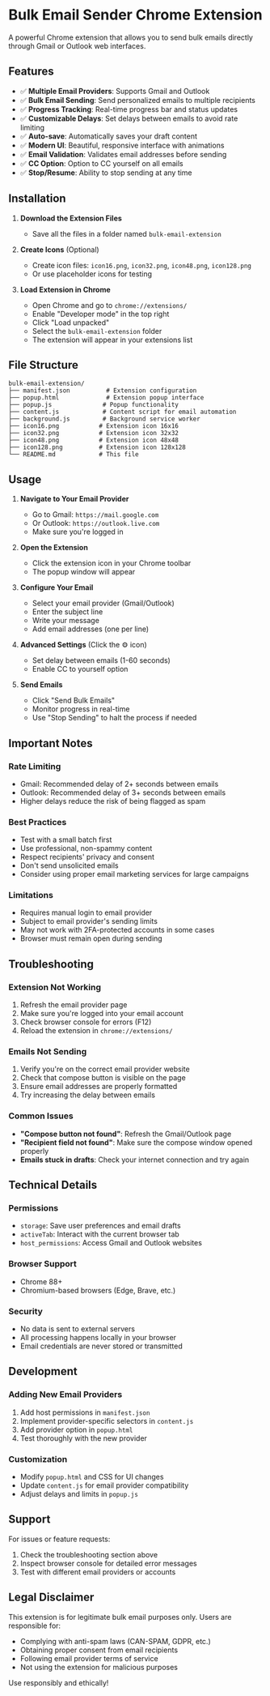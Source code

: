 # Bulk Email Sender Chrome Extension

A powerful Chrome extension that allows you to send bulk emails directly through Gmail or Outlook web interfaces.

## Features

- ✅ **Multiple Email Providers**: Supports Gmail and Outlook
- ✅ **Bulk Email Sending**: Send personalized emails to multiple recipients
- ✅ **Progress Tracking**: Real-time progress bar and status updates
- ✅ **Customizable Delays**: Set delays between emails to avoid rate limiting
- ✅ **Auto-save**: Automatically saves your draft content
- ✅ **Modern UI**: Beautiful, responsive interface with animations
- ✅ **Email Validation**: Validates email addresses before sending
- ✅ **CC Option**: Option to CC yourself on all emails
- ✅ **Stop/Resume**: Ability to stop sending at any time

## Installation

1. **Download the Extension Files**
   - Save all the files in a folder named `bulk-email-extension`

2. **Create Icons** (Optional)
   - Create icon files: `icon16.png`, `icon32.png`, `icon48.png`, `icon128.png`
   - Or use placeholder icons for testing

3. **Load Extension in Chrome**
   - Open Chrome and go to `chrome://extensions/`
   - Enable "Developer mode" in the top right
   - Click "Load unpacked"
   - Select the `bulk-email-extension` folder
   - The extension will appear in your extensions list

## File Structure

```
bulk-email-extension/
├── manifest.json          # Extension configuration
├── popup.html             # Extension popup interface
├── popup.js              # Popup functionality
├── content.js            # Content script for email automation
├── background.js         # Background service worker
├── icon16.png           # Extension icon 16x16
├── icon32.png           # Extension icon 32x32
├── icon48.png           # Extension icon 48x48
├── icon128.png          # Extension icon 128x128
└── README.md            # This file
```

## Usage

1. **Navigate to Your Email Provider**
   - Go to Gmail: `https://mail.google.com`
   - Or Outlook: `https://outlook.live.com`
   - Make sure you're logged in

2. **Open the Extension**
   - Click the extension icon in your Chrome toolbar
   - The popup window will appear

3. **Configure Your Email**
   - Select your email provider (Gmail/Outlook)
   - Enter the subject line
   - Write your message
   - Add email addresses (one per line)

4. **Advanced Settings** (Click the ⚙️ icon)
   - Set delay between emails (1-60 seconds)
   - Enable CC to yourself option

5. **Send Emails**
   - Click "Send Bulk Emails"
   - Monitor progress in real-time
   - Use "Stop Sending" to halt the process if needed

## Important Notes

### Rate Limiting
- Gmail: Recommended delay of 2+ seconds between emails
- Outlook: Recommended delay of 3+ seconds between emails
- Higher delays reduce the risk of being flagged as spam

### Best Practices
- Test with a small batch first
- Use professional, non-spammy content
- Respect recipients' privacy and consent
- Don't send unsolicited emails
- Consider using proper email marketing services for large campaigns

### Limitations
- Requires manual login to email provider
- Subject to email provider's sending limits
- May not work with 2FA-protected accounts in some cases
- Browser must remain open during sending

## Troubleshooting

### Extension Not Working
1. Refresh the email provider page
2. Make sure you're logged into your email account
3. Check browser console for errors (F12)
4. Reload the extension in `chrome://extensions/`

### Emails Not Sending
1. Verify you're on the correct email provider website
2. Check that compose button is visible on the page
3. Ensure email addresses are properly formatted
4. Try increasing the delay between emails

### Common Issues
- **"Compose button not found"**: Refresh the Gmail/Outlook page
- **"Recipient field not found"**: Make sure the compose window opened properly
- **Emails stuck in drafts**: Check your internet connection and try again

## Technical Details

### Permissions
- `storage`: Save user preferences and email drafts
- `activeTab`: Interact with the current browser tab
- `host_permissions`: Access Gmail and Outlook websites

### Browser Support
- Chrome 88+
- Chromium-based browsers (Edge, Brave, etc.)

### Security
- No data is sent to external servers
- All processing happens locally in your browser
- Email credentials are never stored or transmitted

## Development

### Adding New Email Providers
1. Add host permissions in `manifest.json`
2. Implement provider-specific selectors in `content.js`
3. Add provider option in `popup.html`
4. Test thoroughly with the new provider

### Customization
- Modify `popup.html` and CSS for UI changes
- Update `content.js` for email provider compatibility
- Adjust delays and limits in `popup.js`

## Support

For issues or feature requests:
1. Check the troubleshooting section above
2. Inspect browser console for detailed error messages
3. Test with different email providers or accounts

## Legal Disclaimer

This extension is for legitimate bulk email purposes only. Users are responsible for:
- Complying with anti-spam laws (CAN-SPAM, GDPR, etc.)
- Obtaining proper consent from email recipients
- Following email provider terms of service
- Not using the extension for malicious purposes

Use responsibly and ethically!
